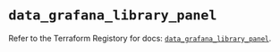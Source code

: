 # `data_grafana_library_panel`

Refer to the Terraform Registory for docs: [`data_grafana_library_panel`](https://registry.terraform.io/providers/grafana/grafana/3.16.0/docs/data-sources/library_panel).
